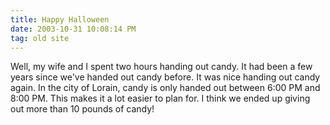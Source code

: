 ```yaml
---
title: Happy Halloween
date: 2003-10-31 10:08:14 PM
tag: old site
---
```


Well, my wife and I spent two hours handing out candy. It had been a few years since we've handed out candy before. It was nice handing out candy again. In the city of Lorain, candy is only handed out between 6:00 PM and 8:00 PM. This makes it a lot easier to plan for. I think we ended up giving out more than 10 pounds of candy!
